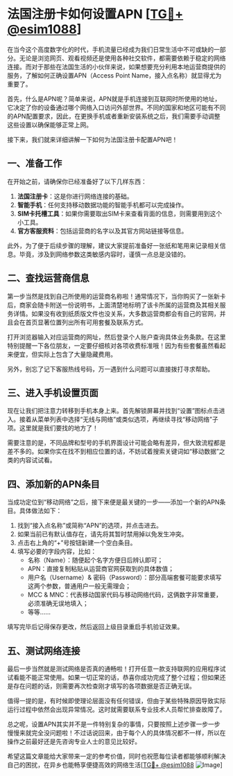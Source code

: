 # 法国注册卡如何设置APN [[TG💪+ @esim1088](https://t.me/s/esim1088)]

在当今这个高度数字化的时代，手机流量已经成为我们日常生活中不可或缺的一部分。无论是浏览网页、观看视频还是使用各种社交软件，都需要依赖于稳定的网络连接。而对于那些在法国生活的小伙伴来说，如果想要充分利用本地运营商提供的服务，了解如何正确设置APN（Access Point Name，接入点名称）就显得尤为重要了。

首先，什么是APN呢？简单来说，APN就是手机连接到互联网时所使用的地址，它决定了你的设备通过哪个网络入口访问外部世界。不同的国家和地区可能有不同的APN配置要求，因此，在更换手机或者重新安装系统之后，我们需要手动调整这些设置以确保能够正常上网。

接下来，我们就来详细讲解一下如何为法国注册卡配置APN吧！

## 一、准备工作

在开始之前，请确保你已经准备好了以下几样东西：

1. **法国注册卡**：这是你进行网络连接的基础。
2. **智能手机**：任何支持移动数据功能的智能手机都可以完成操作。
3. **SIM卡托槽工具**：如果你需要取出SIM卡来查看背面的信息，则需要用到这个小工具。
4. **官方客服资料**：包括运营商的名字以及其官方网站链接等信息。

此外，为了便于后续步骤的理解，建议大家提前准备好一张纸和笔用来记录相关信息。毕竟，涉及到网络参数这类敏感内容时，谨慎一点总是没错的。

## 二、查找运营商信息

第一步当然是找到自己所使用的运营商名称啦！通常情况下，当你购买了一张新卡后，商家会随卡附送一份说明书，上面清楚地标明了该卡所属的运营商及其相关服务详情。如果没有收到纸质版文件也没关系，大多数运营商都会有自己的官网，并且会在首页显著位置列出所有可用套餐及联系方式。

打开浏览器输入对应运营商的网址，然后登录个人账户查询具体业务条款。在这里特别提醒一下各位朋友，一定要仔细核对各项收费标准哦！因为有些套餐虽然看起来便宜，但实际上包含了大量隐藏费用。

另外，别忘了记下客服热线号码，万一遇到什么问题可以直接拨打寻求帮助。

## 三、进入手机设置页面

现在让我们把注意力转移到手机本身上来。首先解锁屏幕并找到“设置”图标点击进入。接着从菜单列表中选择“无线与网络”或类似选项，再继续寻找“移动网络”子项。这里就是我们要找的地方了！

需要注意的是，不同品牌和型号的手机界面设计可能会略有差异，但大致流程都是差不多的。如果你实在找不到相应位置的话，不妨试着搜索关键词如“移动数据”之类的内容试试看。

## 四、添加新的APN条目

当成功定位到“移动网络”之后，接下来便是最关键的一步——添加一个新的APN条目。具体做法如下：

1. 找到“接入点名称”或简称“APN”的选项，并点击进去。
2. 如果当前已有默认值存在，请先将其暂时禁用掉以免发生冲突。
3. 点击右上角的“+”号按钮新建一个空白条目。
4. 填写必要的字段内容，比如：
   - 名称（Name）：随便起个名字方便日后辨认即可；
   - APN：直接复制粘贴从运营商官网获取到的具体数值；
   - 用户名（Username）& 密码（Password）：部分高端套餐可能要求填写这两个参数，普通用户一般无需理会；
   - MCC & MNC：代表移动国家代码与移动网络代码，这俩数字非常重要，必须准确无误地填入；
   - 等等……

填写完毕后记得保存更改，然后返回上级目录重启手机验证效果。

## 五、测试网络连接

最后一步当然就是测试网络是否真的通畅啦！打开任意一款支持联网的应用程序试试看能不能正常使用。如果一切正常的话，恭喜你成功完成了整个过程；但如果还是存在问题的话，则需要再次检查刚才填写的各项数据是否正确无误。

值得一提的是，有时候即使理论层面没有任何错误，但由于某些特殊原因导致实际运行过程中依然会出现异常情况。这时就需要联系专业技术人员帮忙排查故障了。

总之呢，设置APN其实并不是一件特别复杂的事情，只要按照上述步骤一步一步慢慢来就完全没问题啦！不过话说回来，由于每个人的具体情况都不一样，所以在操作之前最好还是先咨询专业人士的意见比较好。

希望这篇文章能给大家带来一定的参考价值，同时也祝愿每位读者都能够顺利解决自己的困扰，在异乡也能畅享便捷高效的网络生活[[TG💪+ @esim1088](https://t.me/s/esim1088) ![Image](https://i.postimg.cc/4NQfJmqS/Snipaste-2025-05-13-00-14-12.png)]